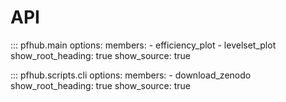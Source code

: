 # API


::: pfhub.main
    options:
      members:
        - efficiency_plot
        - levelset_plot
      show_root_heading: true
      show_source: true
      
::: pfhub.scripts.cli
    options:
      members:
        - download_zenodo
      show_root_heading: true
      show_source: true
